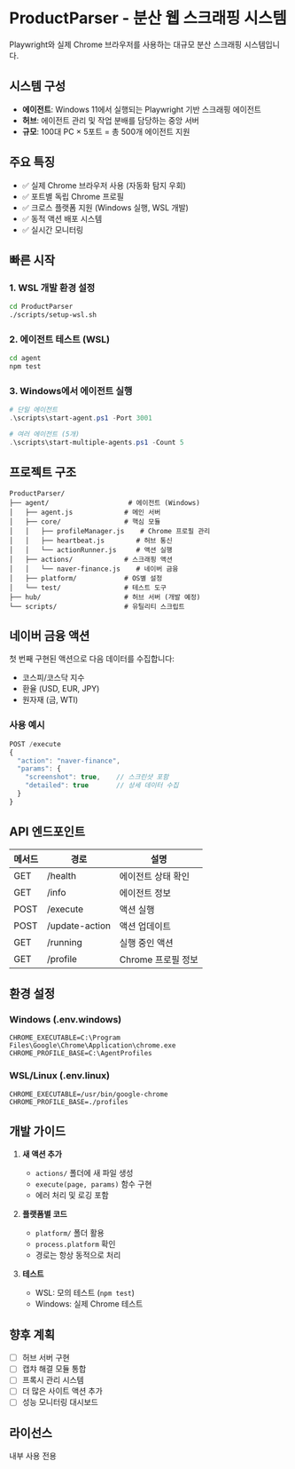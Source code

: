 # ProductParser - 분산 웹 스크래핑 시스템

Playwright와 실제 Chrome 브라우저를 사용하는 대규모 분산 스크래핑 시스템입니다.

## 시스템 구성

- **에이전트**: Windows 11에서 실행되는 Playwright 기반 스크래핑 에이전트
- **허브**: 에이전트 관리 및 작업 분배를 담당하는 중앙 서버
- **규모**: 100대 PC × 5포트 = 총 500개 에이전트 지원

## 주요 특징

- ✅ 실제 Chrome 브라우저 사용 (자동화 탐지 우회)
- ✅ 포트별 독립 Chrome 프로필
- ✅ 크로스 플랫폼 지원 (Windows 실행, WSL 개발)
- ✅ 동적 액션 배포 시스템
- ✅ 실시간 모니터링

## 빠른 시작

### 1. WSL 개발 환경 설정

```bash
cd ProductParser
./scripts/setup-wsl.sh
```

### 2. 에이전트 테스트 (WSL)

```bash
cd agent
npm test
```

### 3. Windows에서 에이전트 실행

```powershell
# 단일 에이전트
.\scripts\start-agent.ps1 -Port 3001

# 여러 에이전트 (5개)
.\scripts\start-multiple-agents.ps1 -Count 5
```

## 프로젝트 구조

```
ProductParser/
├── agent/                    # 에이전트 (Windows)
│   ├── agent.js             # 메인 서버
│   ├── core/                # 핵심 모듈
│   │   ├── profileManager.js    # Chrome 프로필 관리
│   │   ├── heartbeat.js        # 허브 통신
│   │   └── actionRunner.js     # 액션 실행
│   ├── actions/             # 스크래핑 액션
│   │   └── naver-finance.js    # 네이버 금융
│   ├── platform/            # OS별 설정
│   └── test/                # 테스트 도구
├── hub/                     # 허브 서버 (개발 예정)
└── scripts/                 # 유틸리티 스크립트
```

## 네이버 금융 액션

첫 번째 구현된 액션으로 다음 데이터를 수집합니다:

- 코스피/코스닥 지수
- 환율 (USD, EUR, JPY)
- 원자재 (금, WTI)

### 사용 예시

```javascript
POST /execute
{
  "action": "naver-finance",
  "params": {
    "screenshot": true,    // 스크린샷 포함
    "detailed": true       // 상세 데이터 수집
  }
}
```

## API 엔드포인트

| 메서드 | 경로 | 설명 |
|--------|------|------|
| GET | /health | 에이전트 상태 확인 |
| GET | /info | 에이전트 정보 |
| POST | /execute | 액션 실행 |
| POST | /update-action | 액션 업데이트 |
| GET | /running | 실행 중인 액션 |
| GET | /profile | Chrome 프로필 정보 |

## 환경 설정

### Windows (.env.windows)
```
CHROME_EXECUTABLE=C:\Program Files\Google\Chrome\Application\chrome.exe
CHROME_PROFILE_BASE=C:\AgentProfiles
```

### WSL/Linux (.env.linux)
```
CHROME_EXECUTABLE=/usr/bin/google-chrome
CHROME_PROFILE_BASE=./profiles
```

## 개발 가이드

1. **새 액션 추가**
   - `actions/` 폴더에 새 파일 생성
   - `execute(page, params)` 함수 구현
   - 에러 처리 및 로깅 포함

2. **플랫폼별 코드**
   - `platform/` 폴더 활용
   - `process.platform` 확인
   - 경로는 항상 동적으로 처리

3. **테스트**
   - WSL: 모의 테스트 (`npm test`)
   - Windows: 실제 Chrome 테스트

## 향후 계획

- [ ] 허브 서버 구현
- [ ] 캡챠 해결 모듈 통합
- [ ] 프록시 관리 시스템
- [ ] 더 많은 사이트 액션 추가
- [ ] 성능 모니터링 대시보드

## 라이선스

내부 사용 전용